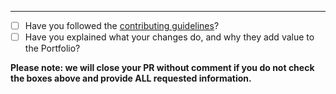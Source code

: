 -----

- [ ] Have you followed the [contributing guidelines](https://github.com/nicokempe/Portfolio/blob/feature/vue-installation/docs/contributing.md)?
- [ ] Have you explained what your changes do, and why they add value to the Portfolio?

**Please note: we will close your PR without comment if you do not check the boxes above and provide ALL requested information.**
